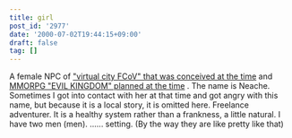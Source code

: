```yaml
---
title: girl
post_id: '2977'
date: '2000-07-02T19:44:15+09:00'
draft: false
tag: []
---
```


A female NPC of ["virtual city FCoV" that was conceived at the time](/kuto) and [MMORPG "EVIL KINGDOM" planned at the time](/tag/evil-kingdom) . The name is Neache. Sometimes I got into contact with her at that time and got angry with this name, but because it is a local story, it is omitted here. Freelance adventurer. It is a healthy system rather than a frankness, a little natural. I have two men (men). ...... setting. (By the way they are like pretty like that)